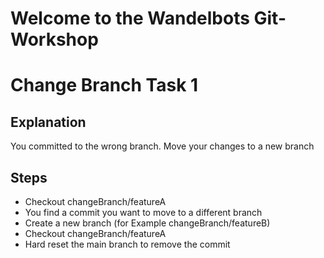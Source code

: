 # Welcome to the Wandelbots Git-Workshop

# Change Branch Task 1
## Explanation
You committed to the wrong branch. Move your changes to a new branch

## Steps
- Checkout changeBranch/featureA
- You find a commit you want to move to a different branch
- Create a new branch (for Example changeBranch/featureB)
- Checkout changeBranch/featureA
- Hard reset the main branch to remove the commit
